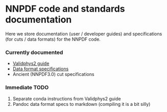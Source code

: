 # NNPDF code and standards documentation
Here we store documentation (user / developer guides) and specifications
(for cuts / data formats) for the NNPDF code.

### Currently documented
- [Validphys2 guide](http://pcteserver.mi.infn.it/~nnpdf/validphys-docs/guide.html)
- [Data format specifications](./data/data_layout.pdf)
- Ancient (NNPDF3.0) cut specifications

### Immediate TODO
1. Separate conda instructions from Validphys2 guide
2. Pandoc data format specs to markdown (compiling it is a bit silly)
